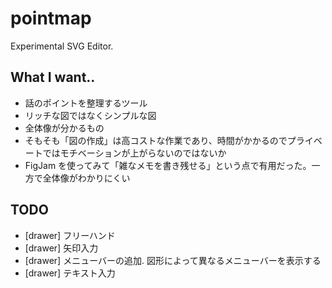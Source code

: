 # pointmap
Experimental SVG Editor.

## What I want..

- 話のポイントを整理するツール
- リッチな図ではなくシンプルな図
- 全体像が分かるもの
- そもそも「図の作成」は高コストな作業であり、時間がかかるのでプライベートではモチベーションが上がらないのではないか
- FigJam を使ってみて「雑なメモを書き残せる」という点で有用だった。一方で全体像がわかりにくい

## TODO
- [drawer] フリーハンド
- [drawer] 矢印入力
- [drawer] メニューバーの追加. 図形によって異なるメニューバーを表示する
- [drawer] テキスト入力
